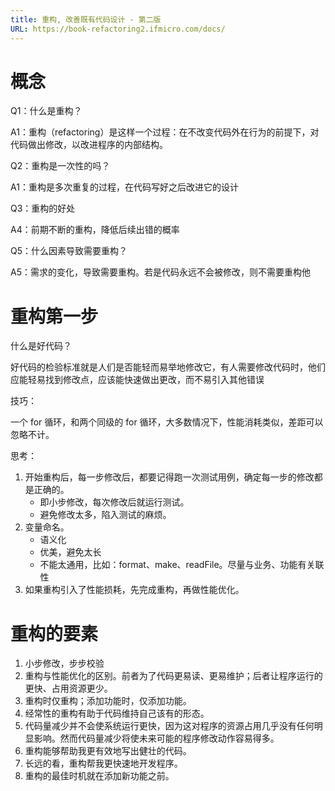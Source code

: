 ```yaml
---
title: 重构, 改善既有代码设计 - 第二版
URL: https://book-refactoring2.ifmicro.com/docs/
---
```


# 概念

Q1：什么是重构？

A1：重构（refactoring）是这样一个过程：在不改变代码外在行为的前提下，对代码做出修改，以改进程序的内部结构。

Q2：重构是一次性的吗？

A1：重构是多次重复的过程，在代码写好之后改进它的设计

Q3：重构的好处

A4：前期不断的重构，降低后续出错的概率

Q5：什么因素导致需要重构？

A5：需求的变化，导致需要重构。若是代码永远不会被修改，则不需要重构他

# 重构第一步

什么是好代码？

好代码的检验标准就是人们是否能轻而易举地修改它，有人需要修改代码时，他们应能轻易找到修改点，应该能快速做出更改，而不易引入其他错误

技巧：

一个 for 循环，和两个同级的 for 循环，大多数情况下，性能消耗类似，差距可以忽略不计。

思考：

1. 开始重构后，每一步修改后，都要记得跑一次测试用例，确定每一步的修改都是正确的。
   - 即小步修改，每次修改后就运行测试。
   - 避免修改太多，陷入测试的麻烦。
2. 变量命名。
   - 语义化
   - 优美，避免太长
   - 不能太通用，比如：format、make、readFile。尽量与业务、功能有关联性
3. 如果重构引入了性能损耗，先完成重构，再做性能优化。

# 重构的要素

1. 小步修改，步步校验
2. 重构与性能优化的区别。前者为了代码更易读、更易维护；后者让程序运行的更快、占用资源更少。
3. 重构时仅重构；添加功能时，仅添加功能。
4. 经常性的重构有助于代码维持自己该有的形态。
5. 代码量减少并不会使系统运行更快，因为这对程序的资源占用几乎没有任何明显影响。然而代码量减少将使未来可能的程序修改动作容易得多。
6. 重构能够帮助我更有效地写出健壮的代码。
7. 长远的看，重构帮我更快速地开发程序。
8. 重构的最佳时机就在添加新功能之前。
